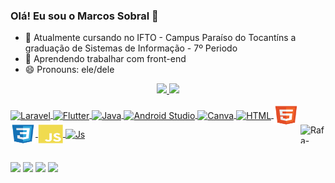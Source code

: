   ### Olá! Eu sou o Marcos Sobral 👋

- 🔭 Atualmente cursando no IFTO - Campus Paraíso do Tocantíns a graduação de Sistemas de Informação - 7º Periodo  
- 🌱 Aprendendo trabalhar com front-end
- 😄 Pronouns: ele/dele

<div align="center">
  <a href="https://github.com/Marcos-Sobral">
  <img height="180em" src="https://github-readme-stats.vercel.app/api?username=Marcos-Sobral&show_icons=true&theme=tokyonight&include_all_commits=true&count_private=true"/>
 <img height="180em" src="https://github-readme-stats.vercel.app/api/top-langs/?username=Marcos-Sobral&layout=compact&langs_count=7&theme=tokyonight"/>
</div>
  
<div style="display: inline_block"><br>
  <img align="center" alt="Laravel" height="30" width="40" src="https://cdn.jsdelivr.net/gh/devicons/devicon/icons/laravel/laravel-plain-wordmark.svg">
  
  <img align="center" alt="Flutter" height="30" width="40" src="https://cdn.jsdelivr.net/gh/devicons/devicon/icons/flutter/flutter-original.svg">
          
  <img align="center" alt="Java" height="30" width="40" src="https://cdn.jsdelivr.net/gh/devicons/devicon/icons/java/java-original-wordmark.svg">
  
  <img align="center" alt="Android Studio" height="30" width="40" src="https://cdn.jsdelivr.net/gh/devicons/devicon/icons/androidstudio/androidstudio-original.svg">

  <img align="center" alt="Canva" height="30" width="40" src="https://cdn.jsdelivr.net/gh/devicons/devicon/icons/canva/canva-original.svg">
                            
  <img align="center" alt="HTML" height="30" width="40" src="https://cdn.jsdelivr.net/gh/devicons/devicon/icons/docker/docker-original-wordmark.svg">
          
  <img align="center" alt="HTML" height="30" width="40" src="https://raw.githubusercontent.com/devicons/devicon/master/icons/html5/html5-original.svg">
    
  <img align="center" alt="CSS" height="30" width="40" src="https://raw.githubusercontent.com/devicons/devicon/master/icons/css3/css3-original.svg">

  <img align="center" alt="Js" height="30" width="40" src="https://raw.githubusercontent.com/devicons/devicon/master/icons/javascript/javascript-plain.svg">
  
  <img align="center" alt="Js" height="30" width="40" src="https://cdn.jsdelivr.net/gh/devicons/devicon/icons/react/react-original.svg">
  
  <img align="right"  alt="Rafa-Csharp" height="30" width="40" src="https://i.picasion.com/pic92/4a569ac0b940086e88a18c521af88ae1.gif">
</div>
  
  
  ##
 
<div> 
  <a href="https://www.youtube.com/channel/UCqxKFeBKTYpE7AIIyY4e_gg" target="_blank"><img src="https://img.shields.io/badge/YouTube-FF0000?style=for-the-badge&logo=youtube&logoColor=white" target="_blank"></a>
  <a href="https://www.instagram.com/_marcos.sobral/" target="_blank"><img src="https://img.shields.io/badge/-Instagram-%23E4405F?style=for-the-badge&logo=instagram&logoColor=white" target="_blank"></a>
  <a href = "mailto:vini15oficial@gmail.com"><img src="https://img.shields.io/badge/-Gmail-%23333?style=for-the-badge&logo=gmail&logoColor=white" target="_blank"></a>
  <a href="https://www.linkedin.com/in/marcos-sobral-a7480612a/" target="_blank"><img src="https://img.shields.io/badge/-LinkedIn-%230077B5?style=for-the-badge&logo=linkedin&logoColor=white" target="_blank"></a> 
 
</div>
